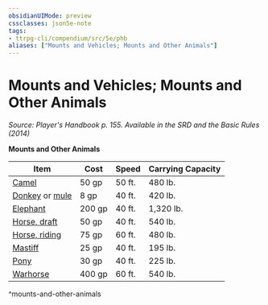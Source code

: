 ```yaml
---
obsidianUIMode: preview
cssclasses: json5e-note
tags:
- ttrpg-cli/compendium/src/5e/phb
aliases: ["Mounts and Vehicles; Mounts and Other Animals"]
---
```

# Mounts and Vehicles; Mounts and Other Animals
*Source: Player's Handbook p. 155. Available in the <span title='Systems Reference Document (5.1)'>SRD</span> and the Basic Rules (2014)* 

**Mounts and Other Animals**

| Item | Cost | Speed | Carrying Capacity |
|------|------|-------|-------------------|
| [Camel](3-Mechanics/CLI/items/camel.md) | 50 gp | 50 ft. | 480 lb. |
| [Donkey](3-Mechanics/CLI/items/donkey.md) or [mule](3-Mechanics/CLI/items/mule.md) | 8 gp | 40 ft. | 420 lb. |
| [Elephant](3-Mechanics/CLI/items/elephant.md) | 200 gp | 40 ft. | 1,320 lb. |
| [Horse, draft](3-Mechanics/CLI/items/draft-horse.md) | 50 gp | 40 ft. | 540 lb. |
| [Horse, riding](3-Mechanics/CLI/items/riding-horse.md) | 75 gp | 60 ft. | 480 lb. |
| [Mastiff](3-Mechanics/CLI/items/mastiff.md) | 25 gp | 40 ft. | 195 lb. |
| [Pony](3-Mechanics/CLI/items/pony.md) | 30 gp | 40 ft. | 225 lb. |
| [Warhorse](3-Mechanics/CLI/items/warhorse.md) | 400 gp | 60 ft. | 540 lb. |
^mounts-and-other-animals